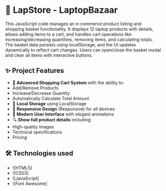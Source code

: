 # 🚀 LapStore - LaptopBazaar

This JavaScript code manages an e-commerce product listing and shopping basket functionality. It displays 12 laptop products with details, allows adding items to a cart, and handles cart operations like increasing/decreasing quantities, removing items, and calculating totals. The basket data persists using localStorage, and the UI updates dynamically to reflect cart changes. Users can open/close the basket modal and clear all items with interactive buttons.

## ✨ Project Features

- 🛒 **Advanced Shopping Cart System** with the ability to:
- Add/Remove Products
- Increase/Decrease Quantity
- Automatically Calculate Total Amount
- 💾 **Local Storage** using LocalStorage
- 📱 **Responsive Design** (Responsive) for all devices
- 🎨 **Modern User Interface** with elegant animations
- 🔍 **Show full product details** including:
- High-quality images
- Technical specifications
- Pricing

## 🛠️ Technologies used

- ![HTML5]
- ![CSS3]
- ![JavaScript]
- ![Font Awesome]
